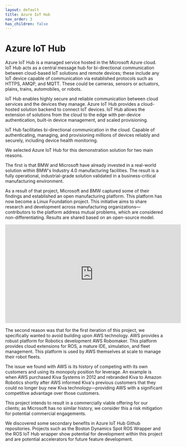 ```yaml
---
layout: default
title: Azure IoT Hub
nav_order: 3
has_children: false
---
```


# Azure IoT Hub

Azure IoT Hub is a managed service hosted in the Microsoft Azure cloud. IoT Hub acts as a central message hub for bi-directional communication between cloud-based IoT solutions and remote devices; these include any IoT device capable of communication via established protocols such as HTTPS, AMQP, and MQTT. These could be cameras, sensors or actuators, plains, trains, automobiles, or robots.

IoT Hub enables highly secure and reliable communication between cloud services and the devices they manage. Azure IoT Hub provides a cloud-hosted solution backend to connect IoT devices. IoT Hub allows the extension of solutions from the cloud to the edge with per-device authentication, built-in device management, and scaled provisioning.

IoT Hub facilitates bi-directional communication in the cloud. Capable of authenticating, managing, and provisioning millions of devices reliably and securely, including device health monitoring.

We selected Azure IoT Hub for this demonstration solution for two main reasons.

The first is that BMW and Microsoft have already invested in a real-world solution within BMW's Industry 4.0 manufacturing facilities. The result is a fully operational, industrial-grade solution validated in a business-critical manufacturing environment.

As a result of that project, Microsoft and BMW captured some of their findings and established an open manufacturing platform. This platform has now become a Linux Foundation project. This initiative aims to share research and development across manufacturing organizations—contributors to the platform address mutual problems, which are considered non-differentiating. Results are shared based on an open-source model.

<iframe width="560" height="315" src="https://www.youtube.com/embed/M1SrZOc4-Wo" title="YouTube video player" frameborder="0" allow="accelerometer; autoplay; clipboard-write; encrypted-media; gyroscope; picture-in-picture" allowfullscreen></iframe>

The second reason was that for the first iteration of this project, we specifically wanted to avoid building upon AWS technology. AWS provides a robust platform for Robotics development AWS Robomaker. This platform provides cloud extensions for ROS, a mature IDE, simulation, and fleet management. This platform is used by AWS themselves at scale to manage their robot fleets.

The issue we found with AWS is its history of competing with its own customers and using its monopoly position for leverage. An example is when AWS purchased Kiva Systems in 2012 and rebranded Kiva to Amazon Robotics shortly after AWS informed Kiva's previous customers that they could no longer buy new Kiva technology—providing AWS with a significant competitive advantage over those customers.

This project intends to result in a commercially viable offering for our clients; as Microsoft has no similar history, we consider this a risk mitigation for potential commercial engagements.

We discovered some secondary benefits in Azure IoT Hub Github repositories. Projects such as the Boston Dynamics Spot ROS Wrapper and the ROS IoT Hub wrapper show potential for development within this project and are potential accelerators for future feature development.
